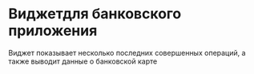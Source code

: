 # Виджетдля банковского приложения
 Виджет показывает несколько последних совершенных
 операций, а также выводит данные о банковской карте 
